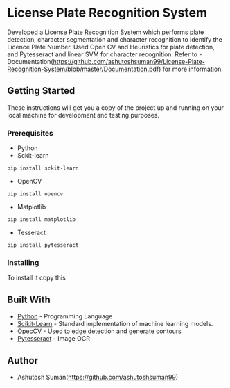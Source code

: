 # License Plate Recognition System

Developed a License Plate Recognition System which performs plate detection, character segmentation and character recognition to identify the Licence Plate Number. Used Open CV and Heuristics for plate detection, and Pytesseract and linear SVM for character recognition. Refer to - Documentation(https://github.com/ashutoshsuman99/License-Plate-Recognition-System/blob/master/Documentation.pdf) for more information.

## Getting Started

These instructions will get you a copy of the project up and running on your local machine for development and testing purposes.

### Prerequisites

* Python
* Sckit-learn

```
pip install sckit-learn
```
* OpenCV

```
pip install opencv
```
* Matplotlib

```
pip install matplotlib
```
* Tesseract

```
pip install pytesseract
```

### Installing

To install it copy this


## Built With

* [Python](https://www.python.org/) - Programming Language
* [Scikit-Learn](https://scikit-learn.org/) - Standard implementation of machine learning models.
* [OpecCV](https://opencv.org/) - Used to edge detection and generate contours
* [Pytesseract](https://pypi.org/project/pytesseract/) - Image OCR

## Author

* Ashutosh Suman(https://github.com/ashutoshsuman99)

